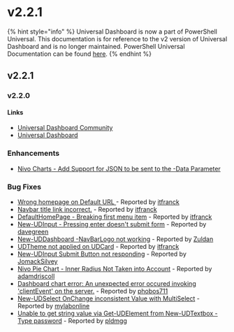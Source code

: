 # v2.2.1

{% hint style="info" %}
Universal Dashboard is now a part of PowerShell Universal. This documentation is for reference to the v2 version of Universal Dashboard and is no longer maintained. PowerShell Universal Documentation can be found [here](https://docs.ironmansoftware.com).
{% endhint %}

## v2.2.1

### v2.2.0

#### Links

* [Universal Dashboard Community](https://www.powershellgallery.com/packages/UniversalDashboard.Community/2.2.1)
* [Universal Dashboard](https://www.powershellgallery.com/packages/UniversalDashboard/2.2.1)

### Enhancements

* [Nivo Charts - Add Support for JSON to be sent to the -Data Parameter](https://github.com/ironmansoftware/universal-dashboard/issues/525)

### Bug Fixes

* [Wrong homepage on Default URL ](https://github.com/ironmansoftware/universal-dashboard/issues/539) - Reported by [itfranck](https://github.com/itfranck)
* [Navbar title link incorrect.](https://github.com/ironmansoftware/universal-dashboard/issues/538) - Reported by [itfranck](https://github.com/itfranck)
* [DefaultHomePage - Breaking first menu item](https://github.com/ironmansoftware/universal-dashboard/issues/537) - Reported by [itfranck](https://github.com/itfranck)
* [New-UDInput - Pressing enter doesn't submit form](https://github.com/ironmansoftware/universal-dashboard/issues/535) - Reported by [davegreen](https://github.com/davegreen)
* [New-UDDashboard -NavBarLogo not working](https://github.com/ironmansoftware/universal-dashboard/issues/534) - Reported by [Zuldan](https://github.com/Zuldan)
* [UDTheme not applied on UDCard](https://github.com/ironmansoftware/universal-dashboard/issues/529) - Reported by [itfranck](https://github.com/itfranck)
* [  New-UDInput Submit Button not responding](https://github.com/ironmansoftware/universal-dashboard/issues/526) - Reported by [JomackSilvey](https://github.com/JomackSilvey)
* [Nivo Pie Chart - Inner Radius Not Taken into Account](https://github.com/ironmansoftware/universal-dashboard/issues/524) - Reported by [adamdriscoll](https://github.com/adamdriscoll)
* [Dashboard chart error: An unexpected error occured invoking 'clientEvent' on the server.](https://github.com/ironmansoftware/universal-dashboard/issues/520) - Reported by [phobos711](https://github.com/phobos711)
* [New-UDSelect OnChange inconsistent Value with MultiSelect](https://github.com/ironmansoftware/universal-dashboard/issues/482) - Reported by [mylabonline](https://github.com/mylabonline)
* [Unable to get string value via Get-UDElement from New-UDTextbox -Type password](https://github.com/ironmansoftware/universal-dashboard/issues/342) - Reported by [pldmgg](https://github.com/pldmgg)

